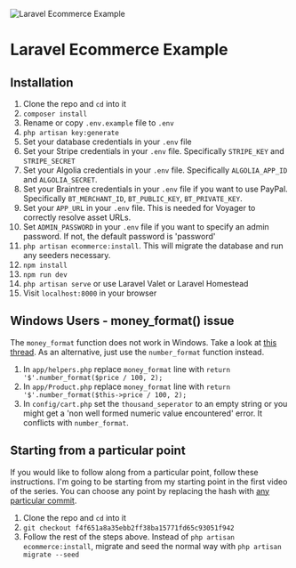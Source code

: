![Laravel Ecommerce Example](https://user-images.githubusercontent.com/4316355/36414878-d41987b2-15f1-11e8-9f2c-6c3a68e4a14b.gif)

# Laravel Ecommerce Example

## Installation

1. Clone the repo and `cd` into it
1. `composer install`
1. Rename or copy `.env.example` file to `.env`
1. `php artisan key:generate`
1. Set your database credentials in your `.env` file
1. Set your Stripe credentials in your `.env` file. Specifically `STRIPE_KEY` and `STRIPE_SECRET`
1. Set your Algolia credentials in your `.env` file. Specifically `ALGOLIA_APP_ID` and `ALGOLIA_SECRET`.
1. Set your Braintree credentials in your `.env` file if you want to use PayPal. Specifically `BT_MERCHANT_ID`, `BT_PUBLIC_KEY`, `BT_PRIVATE_KEY`. 
1. Set your `APP_URL` in your `.env` file. This is needed for Voyager to correctly resolve asset URLs.
1. Set `ADMIN_PASSWORD` in your `.env` file if you want to specify an admin password. If not, the default password is 'password'
1. `php artisan ecommerce:install`. This will migrate the database and run any seeders necessary.
1. `npm install`
1. `npm run dev`
1. `php artisan serve` or use Laravel Valet or Laravel Homestead
1. Visit `localhost:8000` in your browser


## Windows Users - money_format() issue

The `money_format` function does not work in Windows. Take a look at [this thread](https://stackoverflow.com/questions/6369887/alternative-to-money-format-function-in-php-on-windows-platform/18990145). As an alternative, just use the `number_format` function instead.

1. In `app/helpers.php` replace `money_format` line with `return '$'.number_format($price / 100, 2);`
1. In `app/Product.php` replace `money_format` line with `return '$'.number_format($this->price / 100, 2);`
1. In `config/cart.php` set the `thousand_seperator` to an empty string or you might get a 'non well formed numeric value encountered' error. It conflicts with `number_format`.

## Starting from a particular point

If you would like to follow along from a particular point, follow these instructions. I'm going to be starting from my starting point in the first video of the series. You can choose any point by replacing the hash with [any particular commit](https://github.com/drehimself/laravel-ecommerce-example/commits/master).

1. Clone the repo and `cd` into it
1. `git checkout f4f651a8a35ebb2ff38ba15771fd65c93051f942`
1. Follow the rest of the steps above. Instead of `php artisan ecommerce:install`, migrate and seed the normal way with `php artisan migrate --seed`
